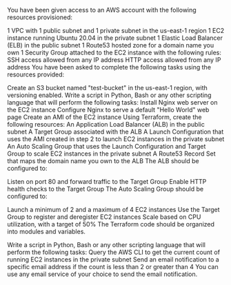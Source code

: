 You have been given access to an AWS account with the following resources provisioned:

1 VPC with 1 public subnet and 1 private subnet in the us-east-1 region
1 EC2 instance running Ubuntu 20.04 in the private subnet
1 Elastic Load Balancer (ELB) in the public subnet
1 Route53 hosted zone for a domain name you own
1 Security Group attached to the EC2 instance with the following rules:
SSH access allowed from any IP address
HTTP access allowed from any IP address
You have been asked to complete the following tasks using the resources provided:

Create an S3 bucket named "test-bucket" in the us-east-1 region, with versioning enabled.
Write a script in Python, Bash or any other scripting language that will perform the following tasks:
Install Nginx web server on the EC2 instance
Configure Nginx to serve a default "Hello World" web page
Create an AMI of the EC2 instance
Using Terraform, create the following resources:
An Application Load Balancer (ALB) in the public subnet
A Target Group associated with the ALB
A Launch Configuration that uses the AMI created in step 2 to launch EC2 instances in the private subnet
An Auto Scaling Group that uses the Launch Configuration and Target Group to scale EC2 instances in the private subnet
A Route53 Record Set that maps the domain name you own to the ALB
The ALB should be configured to:

Listen on port 80 and forward traffic to the Target Group
Enable HTTP health checks to the Target Group
The Auto Scaling Group should be configured to:

Launch a minimum of 2 and a maximum of 4 EC2 instances
Use the Target Group to register and deregister EC2 instances
Scale based on CPU utilization, with a target of 50%
The Terraform code should be organized into modules and variables.

Write a script in Python, Bash or any other scripting language that will perform the following tasks:
Query the AWS CLI to get the current count of running EC2 instances in the private subnet
Send an email notification to a specific email address if the count is less than 2 or greater than 4
You can use any email service of your choice to send the email notification.